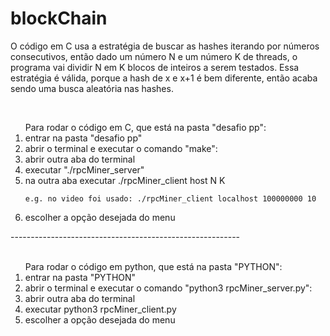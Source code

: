 # blockChain
<p>O código em C usa a estratégia de buscar as hashes iterando por números consecutivos, então dado um número N e um número K de threads,
o programa vai dividir N em K blocos de inteiros a serem testados. Essa estratégia é válida, porque a hash de x e x+1 é bem diferente,
então acaba sendo uma busca aleatória nas hashes.</p><br>
<ol>
  Para rodar o código em C, que está na pasta "desafio pp":
  <li>entrar na pasta "desafio pp"</li>
  <li>abrir o terminal e executar o comando "make":</li>
  <li>abrir outra aba do terminal</li>
  <li>executar "./rpcMiner_server"</li>
  <li>na outra aba executar ./rpcMiner_client host N K     
     
    e.g. no video foi usado: ./rpcMiner_client localhost 100000000 10
  <li>escolher a opção desejada do menu</li>
</ol>
---------------------------------------------------------
 <br><br>
    
<ol>
  Para rodar o código em python, que está na pasta "PYTHON":
  <li>entrar na pasta "PYTHON"</li>
  <li>abrir o terminal e executar o comando "python3 rpcMiner_server.py":</li>
  <li>abrir outra aba do terminal</li>
  <li>executar python3 rpcMiner_client.py <host do server> <porta 8000> </li>
  <li>escolher a opção desejada do menu</li>
</ol>
